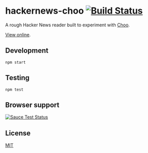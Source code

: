 # hackernews-choo [![Build Status](https://travis-ci.org/kvnneff/hackernews-choo.svg?branch=master)](https://travis-ci.org/kvnneff/hackernews-choo)

A rough Hacker News reader built to experiment with [Choo](https://github.com/yoshuawuyts/choo).

[View online](https://hackernews-choo.surge.sh).

## Development

`npm start`

## Testing

`npm test`

## Browser support

[![Sauce Test Status](https://saucelabs.com/browser-matrix/river-grimm.svg)](https://saucelabs.com/u/river-grimm)

## License
[MIT](https://tldrlegal.com/license/mit-license)
